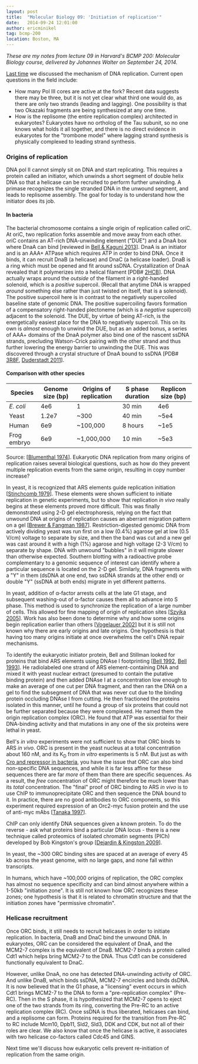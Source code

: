 ```yaml
---
layout: post
title:  "Molecular Biology 09: 'Initiation of replication'"
date:   2014-09-24 12:01:00
author: ericminikel
tag: bcmp-200
location: Boston, MA
---
```


*These are my notes from lecture 09 in Harvard's BCMP 200: Molecular Biology course, delivered by Johannes Walter on September 24, 2014.*

[Last time](/2014/09/22/molecular-biology-08) we discussed the mechanism of DNA replication. Current open questions in the field include:

+ How many Pol III cores are active at the fork? Recent data suggests there may be three, but it is not yet clear what third one would do, as there are only two strands (leading and lagging). One possibility is that two Okazaki fragments are being synthesized at any one time.
+ How is the replisome (the entire replication complex) architected in eukaryotes? Eukaryotes have no ortholog of the Tau subunit, so no one knows what holds it all together, and there is no direct evidence in eukaryotes for the "trombone model" where lagging strand synthesis is physically complexed to leading strand synthesis.

### Origins of replication

DNA pol II cannot simply sit on DNA and start replicating. This requires a protein called an initiator, which unwinds a short segment of double helix DNA so that a helicase can be recruited to perform further unwinding. A primase recognizes the single stranded DNA in the unwound segment, and leads to replisome assembly. The goal for today is to understand how the initiator does its job.

#### In bacteria

The bacterial chromosome contains a single origin of replication called oriC. At oriC, two replication forks assemble and move away from each other. oriC contains an AT-rich DNA-unwinding element ("DUE") and a DnaA box where DnaA can bind [reviewed in [Bell & Kaguni 2013]]. DnaA is an initiator and is an AAA+ ATPase which requires ATP in order to bind DNA. Once it binds, it can recruit DnaB (a helicase) and DnaC (a helicase loader). DnaB is a ring which must be opened and fit around ssDNA. Crystallization of DnaA revealed that it polymerizes into a helical filament [PDB# [2HCB](http://www.rcsb.org/pdb/explore.do?structureId=2HCB)]. DNA actually wraps around the *outside* of the filament in a right-handed solenoid, which is a *positive* supercoil. (Recall that anytime DNA is wrapped *around* something else rather than just twisted on itself, that is a solenoid). The positive supercoil here is in contrast to the negatively supercoiled baseline state of genomic DNA. The positive supercoiling favors formation of a compensatory right-handed plectoneme (which is a *negative* supercoil) adjacent to the solenoid. The DUE, by virtue of being AT-rich, is the energetically easiest place for the DNA to negatively supercoil. This on its own is *almost* enough to unwind the DUE, but as an added bonus, a series of AAA+ domains of the DnaA polymer also bind one of the nascent ssDNA strands, precluding Watson-Crick pairing with the other strand and thus further lowering the energy barrier to unwinding the DUE. This was discovered through a crystal structure of DnaA bound to ssDNA [PDB# [3R8F](http://www.rcsb.org/pdb/explore.do?structureId=3R8F), [Duderstadt 2011]].

#### Comparison with other species

| Species | Genome size (bp) | Origins of replication | S phase duration | Replicon size (bp) |
| ------- | ---------------- | ---------------------- | ---------------- | ------------- |
| *E. coli* | 4e6 | 1 | 30 min | 4e6 |
| Yeast | 1.2e7 | ~300 | 40 min | ~5e4 |
| Human | 6e9 | ~100,000 | 8 hours | ~1e5 |
| Frog embryo | 6e9 | ~1,000,000 | 10 min | ~5e3 |

Source: [[Blumenthal 1974]]. Eukaryotic DNA replication from many origins of replication raises several biological questions, such as how do they prevent multiple replication events from the same origin, resulting in copy number increase?

In yeast, it is recognized that ARS elements guide replication initiation [[Stinchcomb 1979]]. These elements were shown sufficient to initiate replication in genetic experiments, but to show that replication *in vivo* really begins at these elements proved more difficult. This was finally demonstrated using 2-D gel electrophoresis, relying on the fact that unwound DNA at origins of replication causes an aberrant migration pattern on a gel [[Brewer & Fangman 1987]]. Restriction-digested genomic DNA from actively dividing yeast was run first on a low (0.4%) agarose gel at low (0.5 V/cm) voltage to separate by size, and then the band was cut and a new gel was cast around it with a high (1%) agarose and high voltage (2-3 V/cm) to separate by shape. DNA with unwound "bubbles" in it will migrate slower than otherwise expected. Southern blotting with a radioactive probe complementary to a genomic sequence of interest can identify where a particular sequence is located on the 2-D gel. Similarly, DNA fragments with a "Y" in them (dsDNA at one end, two ssDNA strands at the other end) or double "Y" (ssDNA at both ends) migrate in yet different patterns.

In yeast, addition of &alpha;-factor arrests cells at the late G1 stage, and subsequent washing-out of &alpha;-factor causes them all to advance into S phase. This method is used to synchronize the replication of a large number of cells. This allowed for fine mapping of origin of replication sites [[Szyjka 2005]]. Work has also been done to determine why and how some origins begin replication earlier than others [[Vogelauer 2002]] but it is still not known why there are early origins and late origins. One hypothesis is that having too many origins initiate at once overwhelms the cell's DNA repair mechanisms.

To identify the eukaryotic initiator protein, Bell and Stillman looked for proteins that bind ARS elements using DNAse I footprinting [[Bell 1992], [Bell 1993]]. He radiolabeled one strand of ARS element-containing DNA and mixed it with yeast nuclear extract (presumed to contain the putative binding protein) and then added DNAse I at a concentration low enough to make an average of one cut per DNA fragment, and then ran the DNA on a gel to find the subsegment of DNA that was never cut due to the binding protein occluding DNAse I from cutting. He then fractioned the proteins isolated in this manner, until he found a group of six proteins that could not be further separated because they were complexed. He named them the origin replication complex (ORC). He found that ATP was essential for their DNA-binding activity and that mutations in any one of the six proteins were lethal in yeast.

Bell's *in vitro* experiments were not sufficient to show that ORC binds to ARS *in vivo*. ORC is present in the yeast nucleus at a total concentration about 160 nM, and its K<sub>D</sub> from *in vitro* experiments is 5 nM. But just as with [Cro and repressor in bacteria](/2014/09/12/molecular-biology-05), you have the issue that ORC can also bind non-specific DNA sequences, and while it is far less affine for these sequences there are far *more* of them than there are specific sequences. As a result, the *free* concentration of ORC might therefore be much lower than its *total* concentration. The "final" proof of ORC binding to ARS *in vivo* is to use ChIP to immunoprecipitate ORC and then sequence the DNA bound to it. In practice, there are no good antibodies to ORC components, so this experiment required expression of an Orc2-myc fusion protein and the use of anti-myc mAbs [[Tanaka 1997]].

ChIP can only identify DNA sequences given a known protein. To do the reverse - ask what proteins bind a particular DNA locus - there is a new technique called proteomics of isolated chromatin segments (PICh) developed by Bob Kingston's group [[Dejardin & Kingston 2009]].

In yeast, the ~300 ORC binding sites are spaced at an average of every 45 kb across the yeast genome, with no large gaps, and none fall within transcripts.

In humans, which have ~100,000 origins of replication, the ORC complex has almost no sequence specificity and can bind almost anywhere within a 1-50kb "initiation zone". It is still not known how ORC recognizes these zones; one hypothesis is that it is related to chromatin structure and that the initiation zones have "permissive chromatin".

### Helicase recruitment

Once ORC binds, it still needs to recruit helicases in order to initiate replication. In bacteria, DnaB and DnaC bind the unwound DNA. In eukaryotes, ORC can be considered the equivalent of DnaA, and the MCM2-7 complex is the equivalent of DnaB. MCM2-7 binds a protein called Cdt1 which helps bring MCM2-7 to the DNA. Thus Cdt1 can be considered functionally equivalent to DnaC.

However, unlike DnaA, no one has detected DNA-unwinding activity of ORC. And unlike DnaB, which binds ssDNA, MCM2-7 encircles and binds dsDNA. It is now believed that in the G1 phase, a "licensing" event occurs in which Cdt1 brings MCM2-7 to the DNA to form a "pre-replication complex" (Pre-RC). Then in the S phase, it is hypothesized that MCM2-7 opens to eject one of the two strands from its ring, converting the Pre-RC to an active replication complex (RC). Once ssDNA is thus liberated, helicases can bind, and a replisome can form. Proteins required for the transition from Pre-RC to RC include Mcm10, Dpb11, Sld2, Sld3, DDK and CDK, but not all of their roles are clear. We also know that once the helicase is active, it associates with two helicase co-factors called Cdc45 and GINS.

Next time we'll discuss how eukaryotic cells prevent re-initiation of replication from the same origin.

[Bell & Kaguni 2013]: http://www.ncbi.nlm.nih.gov/pubmed/23613349 "Bell SP, Kaguni JM. Helicase loading at chromosomal origins of replication. Cold Spring Harb Perspect Biol. 2013 Jun 1;5(6). pii: a010124. doi: 10.1101/cshperspect.a010124. Review. PubMed PMID: 23613349."

[Duderstadt 2011]: http://www.ncbi.nlm.nih.gov/pubmed/21964332 "Duderstadt KE, Chuang K, Berger JM. DNA stretching by bacterial initiators promotes replication origin opening. Nature. 2011 Oct 2;478(7368):209-13. doi: 10.1038/nature10455. PubMed PMID: 21964332; PubMed Central PMCID: PMC3192921."

[Blumenthal 1974]: http://www.ncbi.nlm.nih.gov/pubmed/4208784 "Blumenthal AB, Kriegstein HJ, Hogness DS. The units of DNA replication in Drosophila melanogaster chromosomes. Cold Spring Harb Symp Quant Biol. 1974;38:205-23. PubMed PMID: 4208784."

[Stinchcomb 1979]: http://www.ncbi.nlm.nih.gov/pubmed/388229 "Stinchcomb DT, Struhl K, Davis RW. Isolation and characterisation of a yeast chromosomal replicator. Nature. 1979 Nov 1;282(5734):39-43. PubMed PMID: 388229."

[Brewer & Fangman 1987]: http://www.ncbi.nlm.nih.gov/pubmed/2822257 "Brewer BJ, Fangman WL. The localization of replication origins on ARS plasmids in S. cerevisiae. Cell. 1987 Nov 6;51(3):463-71. PubMed PMID: 2822257."

[Szyjka 2005]: http://www.ncbi.nlm.nih.gov/pubmed/16137624 "Szyjka SJ, Viggiani CJ, Aparicio OM. Mrc1 is required for normal progression of replication forks throughout chromatin in S. cerevisiae. Mol Cell. 2005 Sep 2;19(5):691-7. PubMed PMID: 16137624."

[Vogelauer 2002]: http://www.ncbi.nlm.nih.gov/pubmed/12453428 "Vogelauer M, Rubbi L, Lucas I, Brewer BJ, Grunstein M. Histone acetylation regulates the time of replication origin firing. Mol Cell. 2002 Nov;10(5):1223-33. PubMed PMID: 12453428."

[Bell 1992]: http://www.ncbi.nlm.nih.gov/pubmed/1579162 "Bell SP, Stillman B. ATP-dependent recognition of eukaryotic origins of DNA replication by a multiprotein complex. Nature. 1992 May 14;357(6374):128-34. PubMed PMID: 1579162."

[Bell 1993]: http://www.ncbi.nlm.nih.gov/pubmed/8266072 "Bell SP, Kobayashi R, Stillman B. Yeast origin recognition complex functions in transcription silencing and DNA replication. Science. 1993 Dec 17;262(5141):1844-9. PubMed PMID: 8266072."

[Tanaka 1997]: http://www.ncbi.nlm.nih.gov/pubmed/9288745 "Tanaka T, Knapp D, Nasmyth K. Loading of an Mcm protein onto DNA replication origins is regulated by Cdc6p and CDKs. Cell. 1997 Aug 22;90(4):649-60. PubMed PMID: 9288745."

[Dejardin & Kingston 2009]: http://www.ncbi.nlm.nih.gov/pubmed/19135898 "Déjardin J, Kingston RE. Purification of proteins associated with specific genomic Loci. Cell. 2009 Jan 9;136(1):175-86. doi: 10.1016/j.cell.2008.11.045. PubMed PMID: 19135898; PubMed Central PMCID: PMC3395431."